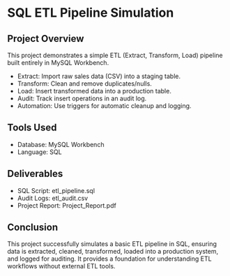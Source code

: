 # SQL ETL Pipeline Simulation
## Project Overview
This project demonstrates a simple ETL (Extract, Transform, Load) pipeline built entirely in MySQL Workbench.
- Extract: Import raw sales data (CSV) into a staging table.
- Transform: Clean and remove duplicates/nulls.
- Load: Insert transformed data into a production table.
- Audit: Track insert operations in an audit log.
- Automation: Use triggers for automatic cleanup and logging.

## Tools Used
- Database: MySQL Workbench
- Language: SQL

## Deliverables
- SQL Script: etl_pipeline.sql
- Audit Logs: etl_audit.csv
- Project Report: Project_Report.pdf
  
## Conclusion
This project successfully simulates a basic ETL pipeline in SQL, ensuring data is extracted, cleaned, transformed, loaded into a production system, and logged for auditing. 
It provides a foundation for understanding ETL workflows without external ETL tools.
